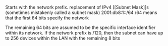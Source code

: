 Starts with the network prefix. 
	replacement of IPv4 [[Subnet Mask]]s (sometimes mistakenly called a subnet mask)
2001:db8:1::/64
	/64 means that the first 64 bits specify the network

The remaining 64 bits are assumed to be the specific interface identifier within its network.
	If the network prefix is /120, then the subnet can have up to 256 devices within the LAN with the remaining 8 bits